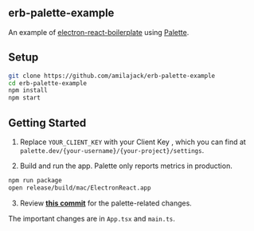 ## erb-palette-example

An example of [electron-react-boilerplate](https://github.com/electron-react-boilerplate/electron-react-boilerplate) using [Palette](https://palette.dev).

## Setup

```bash
git clone https://github.com/amilajack/erb-palette-example
cd erb-palette-example
npm install
npm start
```

## Getting Started

1. Replace `YOUR_CLIENT_KEY` with your Client Key , which you can find at `palette.dev/{your-username}/{your-project}/settings`.

2. Build and run the app. Palette only reports metrics in production.

```bash
npm run package
open release/build/mac/ElectronReact.app
```

3. Review **[this commit](https://github.com/amilajack/erb-palette-example/commit/HEAD)** for the palette-related changes.

The important changes are in `App.tsx` and `main.ts`.
